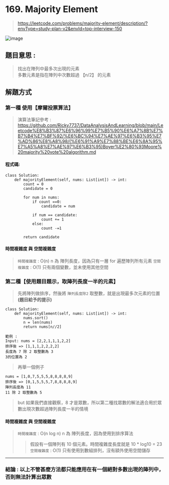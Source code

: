 # 169. Majority Element
> https://leetcode.com/problems/majority-element/description/?envType=study-plan-v2&envId=top-interview-150

![image](https://github.com/Ricky7737/DataAnalysisAndLearning/assets/58324475/ea0d6627-0f39-4506-876c-244d45f60b46)

## 題目意思 :
> 找出在陣列中最多次出現的元素  
> 多數元素是指在陣列中次數超過 【n/2】 的元素

## 解題方式
### 第一種 使用【摩爾投票算法】
> 演算法筆記參考 : https://github.com/Ricky7737/DataAnalysisAndLearning/blob/main/Leetcode%E8%B3%87%E6%96%99%E7%B5%90%E6%A7%8B%E7%B7%B4%E7%BF%92/%E6%BC%94%E7%AE%97%E6%B3%95%E7%AD%86%E8%A8%98/(%E6%91%A9%E7%88%BE%E6%8A%95%E7%A5%A8%E7%AE%97%E6%B3%95)Boyer%E2%80%93Moore%20majority%20vote%20algorithm.md

#### 程式碼:
```
class Solution:
    def majorityElement(self, nums: List[int]) -> int:
        count = 0
        candidate = 0

        for num in nums:
            if count ==0:
                candidate = num
            
            if num == candidate:
                count += 1
            else:
                count -=1
            
        return candidate
```
#### 時間複雜度 與 空間複雜度
> ```時間複雜度``` : O(n) n 為 陣列長度，因為只有一層 for 遍歷陣列所有元素
> ```空間複雜度``` : O(1) 只有兩個變數，並未使用其他空間
> 
### 第二種【使用題目題示，取陣列長度一半的元素】
> 先將陣列做排序，然後將 ```陣列長度除2``` 取整數，就是出現最多次元素的位置 **(題目給予的提示)**

```
class Solution:
    def majorityElement(self, nums: List[int]) -> int:
        nums.sort()
        n = len(nums)
        return nums[n//2]

範例 :
Input: nums = [2,2,1,1,1,2,2]
排序後 => [1,1,1,2,2,2,2]
長度為 7 除 2 取整數為 3
3的位置為 2
```
> 再舉一個例子
```
nums = [1,0,7,5,5,5,8,8,8,8,9]
排序後 => [0,1,5,5,5,7,8,8,8,8,9]
陣列長度為 11
11 除 2 取整數為 5
```
> but 如果我們直接觀察，8 才是眾數，所以第二種找眾數的解法適合用於眾數出現次數超過陣列長度一半的情境
#### 時間複雜度 與 空間複雜度
> ```時間複雜度``` : O(n log n) n 為 陣列長度，因為使用到排序算法
> > 假設有一個陣列有 10 個元素。時間複雜度長度就是 10 * log10 = 23
> ```空間複雜度``` : O(1) 只有使用到數組排列，沒有額外使用空間儲存

---
### 結論 : 以上不管甚麼方法都只能應用在有一個絕對多數出現的陣列中，否則無法計算出眾數
